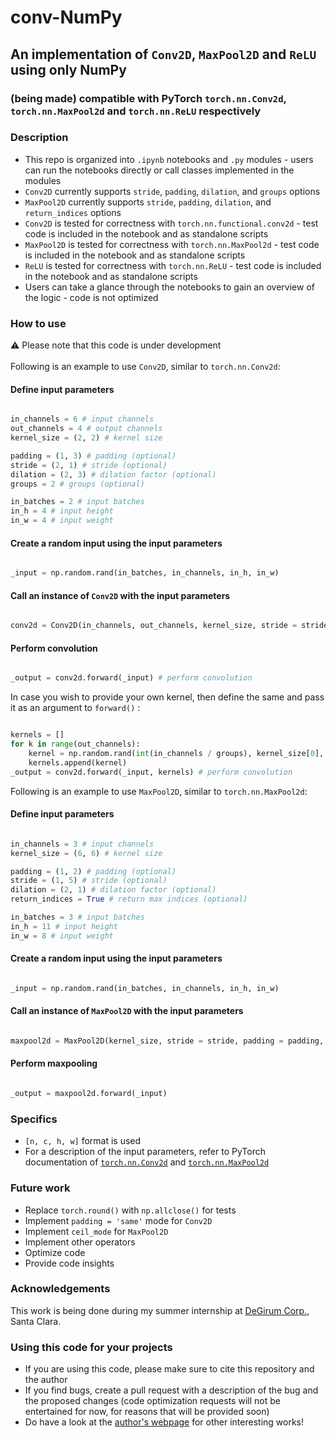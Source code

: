# conv-NumPy
## An implementation of `Conv2D`, `MaxPool2D` and `ReLU` using only NumPy
### (being made) compatible with PyTorch `torch.nn.Conv2d`, `torch.nn.MaxPool2d` and `torch.nn.ReLU` respectively

### Description
* This repo is organized into `.ipynb` notebooks and `.py` modules - users can run the notebooks directly or call classes implemented in the modules
* `Conv2D` currently supports `stride`, `padding`, `dilation`, and `groups` options
* `MaxPool2D` currently supports `stride`, `padding`, `dilation`, and `return_indices` options
* `Conv2D` is tested for correctness with `torch.nn.functional.conv2d` - test code is included in the notebook and as standalone scripts
* `MaxPool2D` is tested for correctness with `torch.nn.MaxPool2d` - test code is included in the notebook and as standalone scripts
* `ReLU` is tested for correctness with `torch.nn.ReLU` - test code is included in the notebook and as standalone scripts
* Users can take a glance through the notebooks to gain an overview of the logic - code is not optimized

### How to use
:warning: Please note that this code is under development <br><br>
Following is an example to use `Conv2D`, similar to `torch.nn.Conv2d`: <br>
#### Define input parameters 
``` python

in_channels = 6 # input channels
out_channels = 4 # output channels
kernel_size = (2, 2) # kernel size

padding = (1, 3) # padding (optional)
stride = (2, 1) # stride (optional)
dilation = (2, 3) # dilation factor (optional)
groups = 2 # groups (optional)

in_batches = 2 # input batches
in_h = 4 # input height
in_w = 4 # input weight

```
#### Create a random input using the input parameters
``` python

_input = np.random.rand(in_batches, in_channels, in_h, in_w)

```

#### Call an instance of `Conv2D` with the input parameters
``` python

conv2d = Conv2D(in_channels, out_channels, kernel_size, stride = stride, padding = padding, dilation = dilation, groups = groups)

```

#### Perform convolution

``` python

_output = conv2d.forward(_input) # perform convolution

``` 
In case you wish to provide your own kernel, then define the same and pass it as an argument to `forward()` :

``` python

kernels = []
for k in range(out_channels):
    kernel = np.random.rand(int(in_channels / groups), kernel_size[0], kernel_size[1]) # define a random kernel based on the kernel parameters
    kernels.append(kernel)
_output = conv2d.forward(_input, kernels) # perform convolution

```

Following is an example to use `MaxPool2D`, similar to `torch.nn.MaxPool2d`: <br>
#### Define input parameters 
``` python

in_channels = 3 # input channels
kernel_size = (6, 6) # kernel size

padding = (1, 2) # padding (optional)
stride = (1, 5) # stride (optional)
dilation = (2, 1) # dilation factor (optional)
return_indices = True # return max indices (optional)

in_batches = 3 # input batches
in_h = 11 # input height
in_w = 8 # input weight

```
#### Create a random input using the input parameters
``` python

_input = np.random.rand(in_batches, in_channels, in_h, in_w)

```

#### Call an instance of `MaxPool2D` with the input parameters
``` python

maxpool2d = MaxPool2D(kernel_size, stride = stride, padding = padding, dilation = dilation)

```

#### Perform maxpooling

``` python

_output = maxpool2d.forward(_input)

``` 

### Specifics
* `[n, c, h, w]` format is used
* For a description of the input parameters, refer to PyTorch documentation of <a href="https://pytorch.org/docs/stable/generated/torch.nn.Conv2d.html">`torch.nn.Conv2d`</a> and <a href="https://pytorch.org/docs/stable/generated/torch.nn.MaxPool2d.html">`torch.nn.MaxPool2d`</a>

### Future work
* Replace `torch.round()` with `np.allclose()` for tests
* Implement `padding = 'same'` mode for `Conv2D`
* Implement `ceil_mode` for `MaxPool2D`
* Implement other operators
* Optimize code
* Provide code insights

### Acknowledgements
This work is being done during my summer internship at <a href="https://www.degirum.ai/">DeGirum Corp.</a>, Santa Clara. 

### Using this code for your projects
* If you are using this code, please make sure to cite this repository and the author
* If you find bugs, create a pull request with a description of the bug and the proposed changes (code optimization requests will not be entertained for now, for reasons that will be provided soon)
* Do have a look at the <a href="https://ksanu1998.github.io/">author's webpage</a> for other interesting works!
